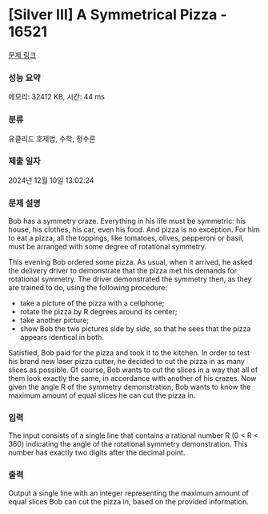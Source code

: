 # [Silver III] A Symmetrical Pizza - 16521 

[문제 링크](https://www.acmicpc.net/problem/16521) 

### 성능 요약

메모리: 32412 KB, 시간: 44 ms

### 분류

유클리드 호제법, 수학, 정수론

### 제출 일자

2024년 12월 10일 13:02:24

### 문제 설명

<p>Bob has a symmetry craze. Everything in his life must be symmetric: his house, his clothes, his car, even his food. And pizza is no exception. For him to eat a pizza, all the toppings, like tomatoes, olives, pepperoni or basil, must be arranged with some degree of rotational symmetry.</p>

<p>This evening Bob ordered some pizza. As usual, when it arrived, he asked the delivery driver to demonstrate that the pizza met his demands for rotational symmetry. The driver demonstrated the symmetry then, as they are trained to do, using the following procedure:</p>

<ul>
	<li>take a picture of the pizza with a cellphone;</li>
	<li>rotate the pizza by R degrees around its center;</li>
	<li>take another picture;</li>
	<li>show Bob the two pictures side by side, so that he sees that the pizza appears identical in both.</li>
</ul>

<p>Satisfied, Bob paid for the pizza and took it to the kitchen. In order to test his brand new laser pizza cutter, he decided to cut the pizza in as many slices as possible. Of course, Bob wants to cut the slices in a way that all of them look exactly the same, in accordance with another of his crazes. Now given the angle R of the symmetry demonstration, Bob wants to know the maximum amount of equal slices he can cut the pizza in.</p>

### 입력 

 <p>The input consists of a single line that contains a rational number R (0 < R < 360) indicating the angle of the rotational symmetry demonstration. This number has exactly two digits after the decimal point.</p>

### 출력 

 <p>Output a single line with an integer representing the maximum amount of equal slices Bob can cut the pizza in, based on the provided information.</p>

